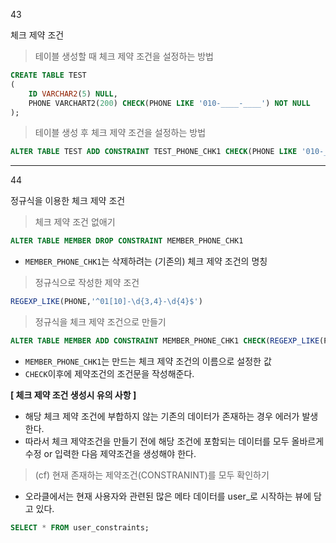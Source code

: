 43

체크 제약 조건

  

> 테이블 생성할 때 체크 제약 조건을 설정하는 방법

```sql
CREATE TABLE TEST 
(
	ID VARCHAR2(5) NULL,
    PHONE VARCHART2(200) CHECK(PHONE LIKE '010-____-____') NOT NULL
);
```

  

> 테이블 생성 후 체크 제약 조건을 설정하는 방법

```SQL
ALTER TABLE TEST ADD CONSTRAINT TEST_PHONE_CHK1 CHECK(PHONE LIKE '010-____-____');
```







----

44

정규식을 이용한 체크 제약 조건



> 체크 제약 조건 없애기

```SQL
ALTER TABLE MEMBER DROP CONSTRAINT MEMBER_PHONE_CHK1
```

* `MEMBER_PHONE_CHK1`는 삭제하려는 (기존의) 체크 제약 조건의 명칭

  

 

> 정규식으로 작성한 제약 조건

```SQL
REGEXP_LIKE(PHONE,'^01[10]-\d{3,4}-\d{4}$')
```

  

  

> 정규식을 체크 제약 조건으로 만들기

```SQL
ALTER TABLE MEMBER ADD CONSTRAINT MEMBER_PHONE_CHK1 CHECK(REGEXP_LIKE(PHONE, '^01[01]-\d{3,4}-\d{4}$'))
```

* `MEMBER_PHONE_CHK1`는 만드는 체크 제약 조건의 이름으로 설정한 값
* `CHECK`이후에 제약조건의 조건문을 작성해준다.

  

**[ 체크 제약 조건 생성시 유의 사항 ]**

* 해당 체크 제약 조건에 부합하지 않는 기존의 데이터가 존재하는 경우 에러가 발생한다. 
* 따라서 체크 제약조건을 만들기 전에 해당 조건에 포함되는 데이터를 모두 올바르게 수정 or 입력한 다음 제약조건을 생성해야 한다. 

   

> (cf) 현재 존재하는 제약조건(CONSTRANINT)를 모두 확인하기

* 오라클에서는 현재 사용자와 관련된 많은 메타 데이터를 user_로 시작하는 뷰에 담고 있다.

```SQL
SELECT * FROM user_constraints;
```


